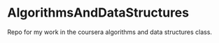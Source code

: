 # AlgorithmsAndDataStructures
Repo for my work in the coursera algorithms and data structures class.

